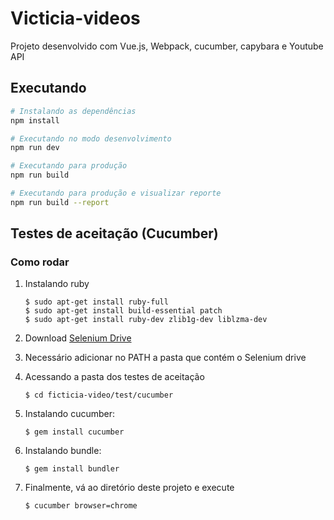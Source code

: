 # Victicia-videos

Projeto desenvolvido com Vue.js, Webpack, cucumber, capybara e Youtube API

## Executando
```bash
# Instalando as dependências
npm install

# Executando no modo desenvolvimento
npm run dev

# Executando para produção
npm run build

# Executando para produção e visualizar reporte 
npm run build --report

```

## Testes de aceitação (Cucumber)

### Como rodar

1. Instalando ruby

    ``` 
    $ sudo apt-get install ruby-full
    $ sudo apt-get install build-essential patch
    $ sudo apt-get install ruby-dev zlib1g-dev liblzma-dev 
    ```
    
2. Download [Selenium Drive][1]
3. Necessário adicionar no PATH a pasta que contém o Selenium drive
4. Acessando a pasta dos testes de aceitação
	```
	$ cd ficticia-video/test/cucumber
	
	```
4. Instalando cucumber: 

	``` 
	$ gem install cucumber 
	```

5. Instalando bundle: 
	``` 
	$ gem install bundler 
	```

6. Finalmente, vá ao diretório deste projeto e execute
	```
	$ cucumber browser=chrome
	``` 

[1]: http://www.seleniumhq.org/download/
  